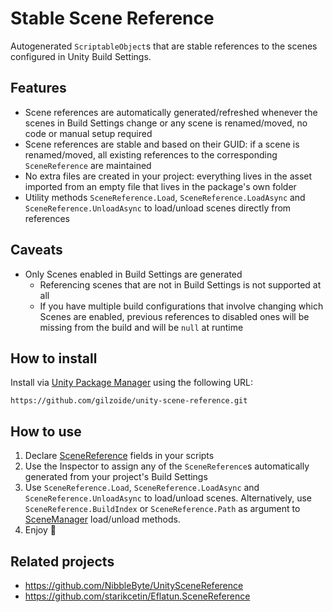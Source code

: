 # Stable Scene Reference
Autogenerated `ScriptableObject`s that are stable references to the scenes configured in Unity Build Settings.


## Features
- Scene references are automatically generated/refreshed whenever the scenes in Build Settings change or any scene is renamed/moved, no code or manual setup required
- Scene references are stable and based on their GUID: if a scene is renamed/moved, all existing references to the corresponding `SceneReference` are maintained
- No extra files are created in your project: everything lives in the asset imported from an empty file that lives in the package's own folder
- Utility methods `SceneReference.Load`, `SceneReference.LoadAsync` and `SceneReference.UnloadAsync` to load/unload scenes directly from references


## Caveats
- Only Scenes enabled in Build Settings are generated
  + Referencing scenes that are not in Build Settings is not supported at all
  + If you have multiple build configurations that involve changing which Scenes are enabled, previous references to disabled ones will be missing from the build and will be `null` at runtime


## How to install
Install via [Unity Package Manager](https://docs.unity3d.com/Manual/upm-ui-giturl.html) using the following URL:
```
https://github.com/gilzoide/unity-scene-reference.git
```


## How to use
1. Declare [SceneReference](Runtime/SceneReference.cs) fields in your scripts
2. Use the Inspector to assign any of the `SceneReference`s automatically generated from your project's Build Settings
3. Use `SceneReference.Load`, `SceneReference.LoadAsync` and `SceneReference.UnloadAsync` to load/unload scenes.
   Alternatively, use `SceneReference.BuildIndex` or `SceneReference.Path` as argument to [SceneManager](https://docs.unity3d.com/ScriptReference/SceneManagement.SceneManager.html) load/unload methods.
4. Enjoy 🍾


## Related projects
- https://github.com/NibbleByte/UnitySceneReference
- https://github.com/starikcetin/Eflatun.SceneReference
